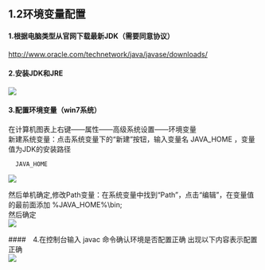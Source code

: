 ## 1.2环境变量配置
#### 1.根据电脑类型从官网下载最新JDK（需要同意协议）
http://www.oracle.com/technetwork/java/javase/downloads/
#### 2.安装JDK和JRE  
![](https://syjsxxjy.github.io/myblog/assets/1/20180610-d5cb0485.png)  

#### 3.配置环境变量（win7系统）
在计算机图表上右键——属性——高级系统设置——环境变量  
新建系统变量：点击系统变量下的“新建”按钮，输入变量名  JAVA_HOME ，变量值为JDK的安装路径  
```
  JAVA_HOME
```
![](https://syjsxxjy.github.io/myblog/assets/1/20180610-497cc083.png)  

然后单机确定,修改Path变量：在系统变量中找到“Path”，点击“编辑”，在变量值的最前面添加   %JAVA_HOME%\bin;   
然后确定  
![](https://syjsxxjy.github.io/myblog/assets/1/20180610-8362ed42.png)  

####　4.在控制台输入 javac 命令确认环境是否配置正确
出现以下内容表示配置正确  
![](https://syjsxxjy.github.io/myblog/assets/1/20180610-6ef3e5eb.png)  
